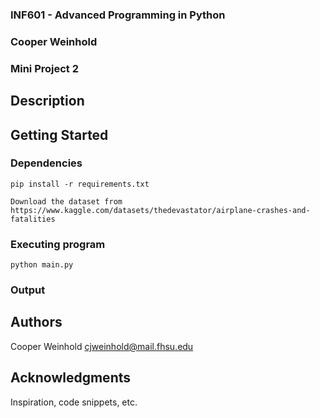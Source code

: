 ### INF601 - Advanced Programming in Python
### Cooper Weinhold
### Mini Project 2


## Description



## Getting Started

### Dependencies
```
pip install -r requirements.txt

Download the dataset from https://www.kaggle.com/datasets/thedevastator/airplane-crashes-and-fatalities

```

### Executing program

```
python main.py
```

### Output



## Authors

Cooper Weinhold
cjweinhold@mail.fhsu.edu


## Acknowledgments

Inspiration, code snippets, etc.
```
```